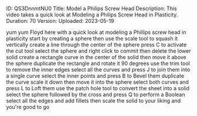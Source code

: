 ID: QS3DnnmtNU0
Title: Model a Philips Screw Head
Description: This video takes a quick look at Modeling a Philips Screw Head in Plasticity.
Duration: 70
Version: 
Uploaded: 2023-05-19

yum yum
Floyd here with a quick look at modeling
a Phillips screw head in plasticity
start by creating a sphere then use the
scale tool to squash it vertically
create a line through the center of the
sphere press C to activate the cut tool
select the sphere and right click to
commit then delete the lower solid
create a rectangle curve in the center
of the solid then move it above the
sphere
duplicate the rectangle and rotate it 90
degrees
use the trim tool to remove the inner
edges
select all the curves and press J to
join them into a single curve
select the inner points and press B to
Bevel them
duplicate the curve scale it down then
move it into the sphere
select both curves and press L to Loft
them
use the patch hole tool to convert the
sheet into a solid select the sphere
followed by the cross
and press Q to perform a Boolean
select all the edges and add fillets
then scale the solid to your liking and
you're good to go